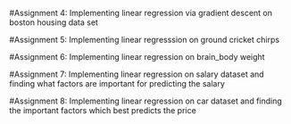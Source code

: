 #Assignment 4:
    Implementing linear regression via gradient descent on boston housing data set 
      
#Assignment 5: 
    Implementing linear regresssion on ground cricket chirps
    
#Assignment 6:
    Implementing linear regression on brain_body weight
    
#Assignment 7: 
    Implementing linear regression on salary dataset and finding what factors are important for predicting the salary
    
#Assignment 8:
    Implementing linear regression on car dataset and finding the important factors which best predicts the price
    

